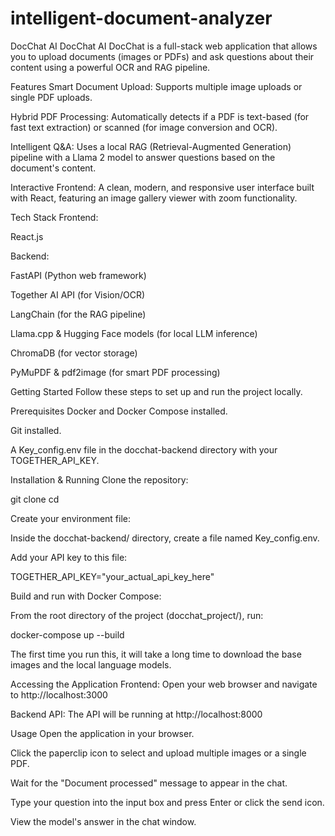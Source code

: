 # intelligent-document-analyzer
DocChat AI
DocChat AI
DocChat is a full-stack web application that allows you to upload documents (images or PDFs) and ask questions about their content using a powerful OCR and RAG pipeline.

Features
Smart Document Upload: Supports multiple image uploads or single PDF uploads.

Hybrid PDF Processing: Automatically detects if a PDF is text-based (for fast text extraction) or scanned (for image conversion and OCR).

Intelligent Q&A: Uses a local RAG (Retrieval-Augmented Generation) pipeline with a Llama 2 model to answer questions based on the document's content.

Interactive Frontend: A clean, modern, and responsive user interface built with React, featuring an image gallery viewer with zoom functionality.

Tech Stack
Frontend:

React.js

Backend:

FastAPI (Python web framework)

Together AI API (for Vision/OCR)

LangChain (for the RAG pipeline)

Llama.cpp & Hugging Face models (for local LLM inference)

ChromaDB (for vector storage)

PyMuPDF & pdf2image (for smart PDF processing)

Getting Started
Follow these steps to set up and run the project locally.

Prerequisites
Docker and Docker Compose installed.

Git installed.

A Key_config.env file in the docchat-backend directory with your TOGETHER_API_KEY.

Installation & Running
Clone the repository:

git clone <your-repository-url>
cd <your-repository-name>

Create your environment file:

Inside the docchat-backend/ directory, create a file named Key_config.env.

Add your API key to this file:

TOGETHER_API_KEY="your_actual_api_key_here"

Build and run with Docker Compose:

From the root directory of the project (docchat_project/), run:

docker-compose up --build

The first time you run this, it will take a long time to download the base images and the local language models.

Accessing the Application
Frontend: Open your web browser and navigate to http://localhost:3000

Backend API: The API will be running at http://localhost:8000

Usage
Open the application in your browser.

Click the paperclip icon to select and upload multiple images or a single PDF.

Wait for the "Document processed" message to appear in the chat.

Type your question into the input box and press Enter or click the send icon.

View the model's answer in the chat window.

